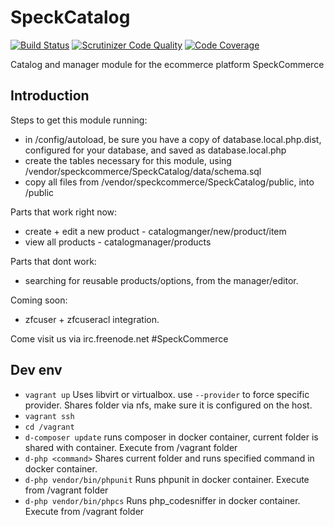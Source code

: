 SpeckCatalog
============
[![Build Status](https://travis-ci.org/speckcommerce/SpeckCatalog.svg?branch=develop)](https://travis-ci.org/speckcommerce/SpeckCatalog)
[![Scrutinizer Code Quality](https://scrutinizer-ci.com/g/speckcommerce/SpeckCatalog/badges/quality-score.png?b=develop)](https://scrutinizer-ci.com/g/speckcommerce/SpeckCatalog/?branch=develop)
[![Code Coverage](https://scrutinizer-ci.com/g/speckcommerce/SpeckCatalog/badges/coverage.png?b=develop)](https://scrutinizer-ci.com/g/speckcommerce/SpeckCatalog/?branch=develop)

Catalog and manager module for the ecommerce platform SpeckCommerce

Introduction
------------

Steps to get this module running:
- in /config/autoload, be sure you have a copy of database.local.php.dist, configured for your database, and saved as database.local.php 
- create the tables necessary for this module, using /vendor/speckcommerce/SpeckCatalog/data/schema.sql
- copy all files from /vendor/speckcommerce/SpeckCatalog/public, into /public

Parts that work right now:
- create + edit a new product - catalogmanger/new/product/item
- view all products - catalogmanager/products

Parts that dont work:
- searching for reusable products/options, from the manager/editor.

Coming soon: 
- zfcuser + zfcuseracl integration.

Come visit us via irc.freenode.net #SpeckCommerce

Dev env
-------

- `vagrant up` Uses libvirt or virtualbox. use `--provider` to force specific
  provider. Shares folder via nfs, make sure it is configured on the host.
- `vagrant ssh`
- `cd /vagrant`
- `d-composer update` runs composer in docker container, current folder is
  shared with container. Execute from /vagrant folder
- `d-php <command>` Shares current folder and runs specified command
  in docker container.
- `d-php vendor/bin/phpunit` Runs phpunit in docker container. Execute from
  /vagrant folder
- `d-php vendor/bin/phpcs` Runs php_codesniffer in docker container. Execute from
  /vagrant folder
